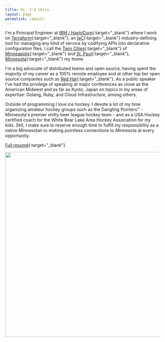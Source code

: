 ```yaml
---
title: Hi. I'm Chris.
layout: page
permalink: /about/
---
```


I'm a Principal Engineer at [IBM / HashiCorp][1]{:target="\_blank"} where I work on
[Terraform][2]{:target="\_blank"}, an [IaC][12]{:target="\_blank"} industry-defining tool for
managing any kind of service by codifying APIs into declarative configuration files. I call the
[Twin Cities][7]{:target="\_blank"} of [Minneapolis][8]{:target="\_blank"} and [St.
Paul][9]{:target="\_blank"}, [Minnesota][10]{:target="\_blank"} my home.

I'm a big advocate of distributed teams and open source, having spent the majority of my career as a
100% remote employee and at other top tier open source companies such as [Red
Hat][3]{:target="\_blank"}. As a public speaker I've had the privilege of speaking at major
conferences as close as the American Midwest and as far as Kyoto, Japan on topics in my
areas of expertise: Golang, Ruby, and Cloud Infrastructure, among others.

Outside of programming I love ice hockey. I devote a lot of my time organizing amateur hockey groups
such as the Dangling Pointers™ - Minnesota's premier shitty beer league hockey team - and as a USA
Hockey certified coach for the White Bear Lake Area Hockey Association for my kids. Still, I make
sure to reserve enough time to fulfill my responsibility as a native Minnesotan to making pointless
connections to Minnesota at every opportunity.

[Full resumé][6]{:target="\_blank"}

<img src="../images/danglingpointers.png" style="max-width: 100%; height: auto; width: 600px;" />

[1]: https://www.hashicorp.com
[2]: https://www.hashicorp.com/products/terraform
[3]: https://www.redhat.com/en/technologies/cloud-computing/cloudforms
[4]: http://manageiq.org/community/team/
[5]: https://github.com/chrisarcand
[6]: https://chrisarcand.com/CPA_resume.pdf
[7]: https://en.wikipedia.org/wiki/Minneapolis%E2%80%93Saint_Paul
[8]: https://en.wikipedia.org/wiki/Minneapolis
[9]: https://en.wikipedia.org/wiki/Saint_Paul,_Minnesota
[10]: https://en.wikipedia.org/wiki/Minnesota
[11]: https://github.com/hashicorp/terraform
[12]: https://en.wikipedia.org/wiki/Infrastructure_as_code
